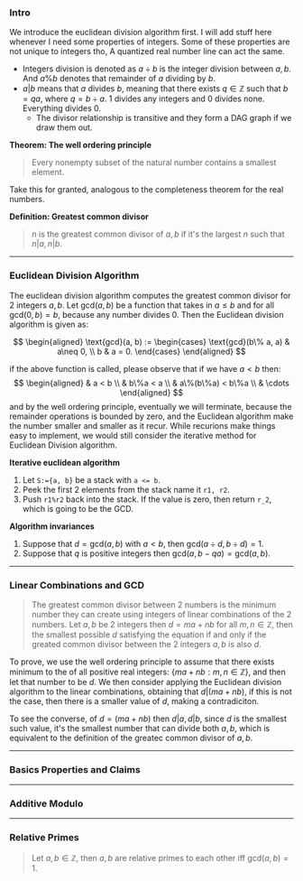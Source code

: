 ### **Intro**

We introduce the euclidean division algorithm first. I will add stuff here whenever I need some properties of integers. Some of these properties are not unique to integers tho, A quantized real number line can act the same. 

* Integers division is denoted as $a\div b$ is the integer division between $a, b$. And $a\% b$ denotes that remainder of $a$ dividing by $b$. 
* $a|b$ means that $a$ divides $b$, meaning that there exists $q\in \mathbb Z$ such that $b = qa$, where $q = b\div a$. $1$ divides any integers and $0$ divides none. Everything divides $0$. 
  * The divisor relationship is transitive and they form a DAG graph if we draw them out. 


**Theorem: The well ordering principle**
> Every nonempty subset of the natural number contains a smallest element. 

Take this for granted, analogous to the completeness theorem for the real numbers. 

**Definition: Greatest common divisor**

> $n$ is the greatest common divisor of $a, b$ if it's the largest $n$ such that $n|a, n|b$. 

---
### **Euclidean Division Algorithm**

The euclidean division algorithm computes the greatest common divisor for 2 integers $a, b$. Let $\text{gcd}(a, b)$ be a function that takes in $a \le b$ and for all $\text{gcd}(0, b) = b$, because any number divides $0$. Then the Euclidean division algorithm is given as: 

$$
\begin{aligned}
    \text{gcd}(a, b) := \begin{cases}
        \text{gcd}(b\% a, a) & a\neq 0, 
        \\
        b       & a = 0.
    \end{cases}
\end{aligned}
$$

if the above function is called, please observe that if we have $a < b$ then: 
$$
\begin{aligned}
    & a < b
    \\
    & b\%a < a
    \\
    & a\%(b\%a) < b\%a
    \\
    & \cdots 
\end{aligned}
$$
and by the well ordering principle, eventually we will terminate, because the remainder operations is bounded by zero, and the Euclidean algorithm make the number smaller and smaller as it recur. While recurions make things easy to implement, we would still consider the iterative method for Euclidean Division algorithm. 

**Iterative euclidean algorithm**

1. Let `S:={a, b}` be a stack with `a <= b`. 
2. Peek the first 2 elements from the stack name it `r1, r2`. 
3. Push `r1%r2` back into the stack. If the value is zero, then return `r_2`, which is going to be the GCD. 

**Algorithm invariances**

1. Suppose that $d = \text{gcd}(a, b)$ with $a < b$, then $\text{gcd}(a\div d, b\div d) = 1$.
2. Suppose that $q$ is positive integers then $\text{gcd}(a, b - qa) = \text{gcd}(a, b)$. 

---
### **Linear Combinations and GCD**

> The greatest common divisor between 2 numbers is the minimum number they can create using integers of linear combinations of the 2 numbers. Let $a, b$ be 2 integers then $d = ma + nb$ for all $m, n \in \mathbb Z$, then the smallest possible $d$ satisfying the equation if and only if the greated common divisor between the 2 integers $a, b$ is also $d$. 

To prove, we use the well ordering principle to assume that there exists minimum to the of all positive real integers: $\{ma + n b: m, n \in \mathbb Z\}$, and then let that number to be $d$. We then consider applying the Euclidean division algorithm to the linear combinations, obtaining that $d|(ma + nb)$, if this is not the case, then there is a smaller value of $d$, making a contradiciton. 

To see the converse, of $d = (ma + nb)$ then $d|a, d|b$, since $d$ is the smallest such value, it's the smallest number that can divide both $a, b$, which is equivalent to the definition of the greatec common divisor of $a, b$. 


---
### **Basics Properties and Claims**





---
### **Additive Modulo**




---
### **Relative Primes**

> Let $a, b \in \mathbb Z$, then $a, b$ are relative primes to each other iff $\text{gcd}(a, b) = 1$. 
